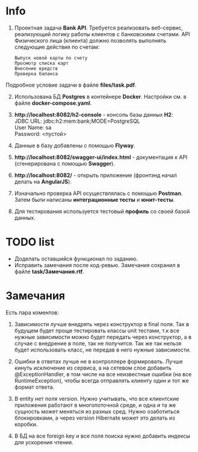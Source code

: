 # Info

1. Проектная задача **Bank API**. Требуется реализовать веб-сервис, реализующий логику работы клиентов
с банковскими счетами. API Физического лица (клиента) должно позволять выполнять следующие действия по счетам:  

       Выпуск новой карты по счету
       Проcмотр списка карт
       Внесение вредств
       Проверка баланса  

Подробное условие задачи в файле **files/task.pdf**.

2. Использована БД **Postgres** в контейнере **Docker**. Настройки см. в файле **docker-compose.yaml**.




3. **http://localhost:8082/h2-console** - консоль базы данных **H2**:  
JDBC URL: jdbc:h2:mem:bank;MODE=PostgreSQL  
User Name: sa  
Password: <пустой>
4. Данные в базу добавлены с помощью **Flyway**. 
5. **http://localhost:8082/swagger-ui/index.html** - документация к API (сгенерирована с помощью **Swagger**).
6. **http://localhost:8082/** - открыть приложение (фронтэнд начал делать на **AngularJS**).
7. Изначально проверка API осуществлялась с помощью **Postman**. Затем были написаны **интеграционные тесты** и **юнит-тесты**.
8. Для тестирования используется тестовый **профиль** со своей базой данных.

# TODO list
- Доделать оставшийся функционал по заданию.
- Исправить замечания после код-ревью. Замечания сохранил в файле **task/Замечания.rtf**.

# Замечания
Есть пара коментов:  
1) Зависимости лучше внедрять через конструктор в final поля. Так в будущем будет проще тестировать 
классы unit тестами, т.к все нужные зависимости можно будет передать через конструктор, 
а в случае с внедрение в поле, так не получится. Так же так нельзя будет использовать класс, 
не передав в него нужные зависимости.

2) Ошибки в ответах лучше не в контроллере формировать. Лучше кинуть исключение из сервиса, 
а на сетевом слое добавить @ExceptionHandler, в том числе на все неизвестные 
ошибки (на все RuntimeException), чтобы всегда отправлять клиенту один и тот же формат ответа.

3) В entity нет поля version. Нужно учитывать, что все клиентские приложения работают в многопоточной среде, 
и одна и та же сущность может меняться из разных сред. Нужно озаботиться блокировками, 
а через version Hibernate может это делать из коробки.

4) В БД на все foreign key и все поля поиска нужно добавить индексы для ускорения чтения.
